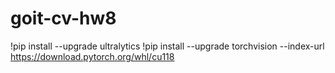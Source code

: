 # goit-cv-hw8

!pip install --upgrade ultralytics
!pip install --upgrade torchvision --index-url https://download.pytorch.org/whl/cu118